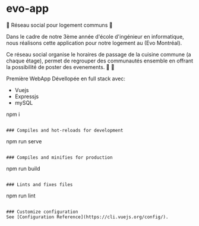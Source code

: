 # evo-app


📱 Réseau social pour logement communs 📱

Dans le cadre de notre 3ème année d'école d'ingénieur en informatique, nous réalisons cette  application pour notre logement au (Evo Montréal).

Ce réseau social organise le horaires de passage de la cuisine commune (a chaque étage), permet de regrouper des communautés ensemble en offrant la possibilité de poster des evenements. 
🤲 🙏 

Première WebApp Dévellopée en full stack avec:
 - Vuejs
 - Expressjs
 - mySQL



npm i
```

### Compiles and hot-reloads for development
```
npm run serve
```

### Compiles and minifies for production
```
npm run build
```

### Lints and fixes files
```
npm run lint
```

### Customize configuration
See [Configuration Reference](https://cli.vuejs.org/config/).
